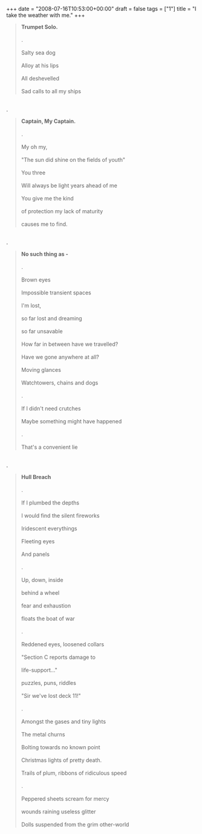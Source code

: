 +++
date = "2008-07-16T10:53:00+00:00"
draft = false
tags = ["1"]
title = "I take the weather with me."
+++
<blockquote><strong>Trumpet Solo.</strong><br/><br/>.<br/><br/>Salty sea dog<br/><br/>Alloy at his lips<br/><br/>All deshevelled<br/><br/>Sad calls to all my ships</blockquote><br/>.<br/><blockquote><strong>Captain, My Captain.</strong><br/><br/>.<br/><br/>My oh my,<br/><br/>"The sun did shine on the fields of youth"<br/><br/>You three<br/><br/>Will always be light years ahead of me<br/><br/>You give me the kind<br/><br/>of protection my lack of maturity<br/><br/>causes me to find.</blockquote><br/>.<br/><blockquote><strong>No such thing as -</strong><br/><br/>.<br/><br/>Brown eyes<br/><br/>Impossible transient spaces<br/><br/>I'm lost,<br/><br/>so far lost and dreaming<br/><br/>so far unsavable<br/><br/>How far in between have we travelled?<br/><br/>Have we gone anywhere at all?<br/><br/>Moving glances<br/><br/>Watchtowers, chains and dogs<br/><br/>.<br/><br/>If I didn't need crutches<br/><br/>Maybe something might have happened<br/><br/>.<br/><br/>That's a convenient lie</blockquote><br/>.<br/><blockquote><strong>Hull Breach</strong><br/><br/>.<br/><br/>If I plumbed the depths<br/><br/>I would find the silent fireworks<br/><br/>Iridescent everythings<br/><br/>Fleeting eyes<br/><br/>And panels<br/><br/>.<br/><br/>Up, down, inside<br/><br/>behind a wheel<br/><br/>fear and exhaustion<br/><br/>floats the boat of war<br/><br/>.<br/><br/>Reddened eyes, loosened collars<br/><br/>"Section C reports damage to<br/><br/>life-support..."<br/><br/>puzzles, puns, riddles<br/><br/>"Sir we've lost deck 11!"<br/><br/>.<br/><br/>Amongst the gases and tiny lights<br/><br/>The metal churns<br/><br/>Bolting towards no known point<br/><br/>Christmas lights of pretty death.<br/><br/>Trails of plum, ribbons of ridiculous speed<br/><br/>.<br/><br/>Peppered sheets scream for mercy<br/><br/>wounds raining useless glitter<br/><br/>Dolls suspended from the grim other-world</blockquote><div class="blogger-post-footer"><img width='1' height='1' src='https://blogger.googleusercontent.com/tracker/5693059957647979680-2758611768143416825?l=cosmiccowbell.blogspot.com' alt='' /></div>
